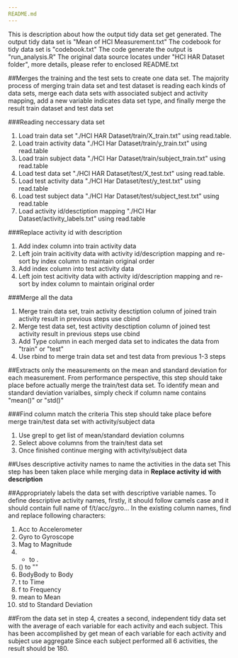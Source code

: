 ```yaml
---
README.md
---
```



This is description about how the output tidy data set get generated. 
The output tidy data set is "Mean of HCI Measurement.txt"
The codebook for tidy data set is "codebook.txt"
The code generate the output is "run_analysis.R"
The original data source locates under "HCI HAR Dataset folder", more details, please refer to enclosed README.txt

##Merges the training and the test sets to create one data set.
The majority process of merging train data set and test dataset is reading each kinds of data sets, merge each data sets with associated subject and activity mapping, add a new variable indicates data set type, and finally merge the result train dataset and test data set

###Reading neccessary data set
1. Load train data set "./HCI HAR Dataset/train/X_train.txt" using read.table. 
2. Load train activity data "./HCI Har Dataset/train/y_train.txt" using read.table
3. Load train subject data "./HCI Har Dataset/train/subject_train.txt" using read.table
5. Load test data set "./HCI HAR Dataset/test/X_test.txt" using read.table. 
6. Load test activity data "./HCI Har Dataset/test/y_test.txt" using read.table
7. Load test subject data "./HCI Har Dataset/test/subject_test.txt" using read.table
8. Load activity id/desctiption mapping "./HCI Har Dataset/activity_labels.txt" using read.table

###Replace activity id with description
1. Add index column into train activity data
2. Left join train acitivity data with activity id/description mapping and re-sort by index column to maintain original order
3. Add index column into test activity data
4. Left join test acitivity data with activity id/description mapping and re-sort by index column to maintain original order

###Merge all the data
1. Merge train data set, train activity desctiption column of joined train activity result in previous steps use cbind
2. Merge test data set, test activity desctiption column of joined test activity result in previous steps use cbind
3. Add Type column in each merged data set to indicates the data from "train" or "test"
4. Use rbind to merge train data set and test data from previous 1-3 steps

##Extracts only the measurements on the mean and standard deviation for each measurement. 
From performance perspective, this step should take place before actually merge the train/test data set. To identify mean and standard deviation varialbes, simply check if column name contains "mean()" or "std()"

###Find column match the criteria
This step should take place before merge train/test data set with activity/subject data
1. Use grepl to get list of mean/standard deviation columns
2. Select above columns from the train/test data set
3. Once finished continue merging with activity/subject data

##Uses descriptive activity names to name the activities in the data set
This step has been taken place while merging data in **Replace activity id with description** 

##Appropriately labels the data set with descriptive variable names. 
To define descriptive activity names, firstly, it should follow camels case and it should contain full name of f/t/acc/gyro...
In the existing column names, find and replace following characters:
1. Acc to Accelerometer
2. Gyro to Gyroscope
3. Mag to Magnitude
4. - to .
5. () to ""
6. BodyBody to Body
7. t to Time
8. f to Frequency
9. mean to Mean
10. std to Standard Deviation

##From the data set in step 4, creates a second, independent tidy data set with the average of each variable for each activity and each subject.
This has been accomplished by get mean of each variable for each activity and subject use aggregate
Since each subject performed all 6 activities, the result should be 180.